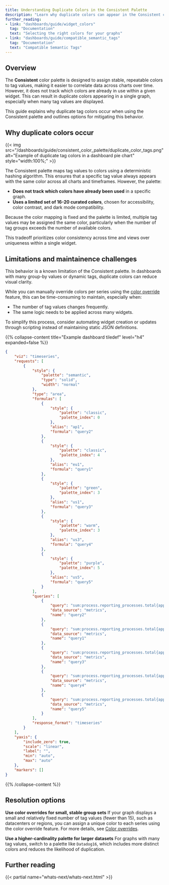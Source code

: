 ```yaml
---
title: Understanding Duplicate Colors in the Consistent Palette
description: "Learn why duplicate colors can appear in the Consistent color palette, and how to address this limitation in dashboards with many tag values."
further_reading:
- link: "dashboards/guide/widget_colors"
  tag: "Documentation"
  text: "Selecting the right colors for your graphs"
- link: "dashboards/guide/compatible_semantic_tags"
  tag: "Documentation"
  text: "Compatible Semantic Tags"
---
```


## Overview

The **Consistent** color palette is designed to assign stable, repeatable colors to tag values, making it easier to correlate data across charts over time. However, it does not track which colors are already in use within a given widget. This can result in duplicate colors appearing in a single graph, especially when many tag values are displayed.

This guide explains why duplicate tag colors occur when using the Consistent palette and outlines options for mitigating this behavior.

## Why duplicate colors occur

{{< img src="/dashboards/guide/consistent_color_palette/duplicate_color_tags.png" alt="Example of duplicate tag colors in a dashboard pie chart" style="width:100%;" >}}

The Consistent palette maps tag values to colors using a deterministic hashing algorithm. This ensures that a specific tag value always appears with the same color across all charts and timeframes. However, the palette:

- **Does not track which colors have already been used** in a specific graph.
- **Uses a limited set of 16-20 curated colors**, chosen for accessibility, color contrast, and dark mode compatibility.

Because the color mapping is fixed and the palette is limited, multiple tag values may be assigned the same color, particularly when the number of tag groups exceeds the number of available colors.

This tradeoff prioritizes color consistency across time and views over uniqueness within a single widget.

## Limitations and maintainence challenges

This behavior is a known limitation of the Consistent palette. In dashboards with many group-by values or dynamic tags, duplicate colors can reduce visual clarity.

While you can manually override colors per series using the [color override][1] feature, this can be time-consuming to maintain, especially when:
- The number of tag values changes frequently.
- The same logic needs to be applied across many widgets.

To simplify this process, consider automating widget creation or updates through scripting instead of maintaining static JSON definitions.

{{% collapse-content title="Example dashboard tiledef" level="h4" expanded=false %}}
```json
{
    "viz": "timeseries",
    "requests": [
        {
            "style": {
                "palette": "semantic",
                "type": "solid",
                "width": "normal"
            },
            "type": "area",
            "formulas": [
                {
                    "style": {
                        "palette": "classic",
                        "palette_index": 0
                    },
                    "alias": "ap1",
                    "formula": "query2"
                },
                {
                    "style": {
                        "palette": "classic",
                        "palette_index": 4
                    },
                    "alias": "eu1",
                    "formula": "query1"
                },
                {
                    "style": {
                        "palette": "green",
                        "palette_index": 3
                    },
                    "alias": "us1",
                    "formula": "query3"
                },
                {
                    "style": {
                        "palette": "warm",
                        "palette_index": 3
                    },
                    "alias": "us3",
                    "formula": "query4"
                },
                {
                    "style": {
                        "palette": "purple",
                        "palette_index": 5
                    },
                    "alias": "us5",
                    "formula": "query5"
                }
            ],
            "queries": [
                {
                    "query": "sum:process.reporting_processes.total{app:process-resolver ,datacenter:ap1.prod.dog}.fill(last).rollup(max).weighted()",
                    "data_source": "metrics",
                    "name": "query2"
                },
                {
                    "query": "sum:process.reporting_processes.total{app:process-resolver ,datacenter:eu1.prod.dog}.fill(last).rollup(max).weighted()",
                    "data_source": "metrics",
                    "name": "query1"
                },
                {
                    "query": "sum:process.reporting_processes.total{app:process-resolver ,datacenter:us1.prod.dog}.fill(last).rollup(max).weighted()",
                    "data_source": "metrics",
                    "name": "query3"
                },
                {
                    "query": "sum:process.reporting_processes.total{app:process-resolver ,datacenter:us3.prod.dog}.fill(last).rollup(max).weighted()",
                    "data_source": "metrics",
                    "name": "query4"
                },
                {
                    "query": "sum:process.reporting_processes.total{app:process-resolver ,datacenter:us5.prod.dog}.fill(last).rollup(max).weighted()",
                    "data_source": "metrics",
                    "name": "query5"
                }
            ],
            "response_format": "timeseries"
        }
    ],
    "yaxis": {
        "include_zero": true,
        "scale": "linear",
        "label": "",
        "min": "auto",
        "max": "auto"
    },
    "markers": []
}
```
{{% /collapse-content %}}

## Resolution options

**Use color overrides for small, stable group sets**
If your graph displays a small and relatively fixed number of tag values (fewer than 15), such as datacenters or regions, you can assign a unique color to each series using the color override feature. For more details, see [Color overrides][1].

**Use a higher-cardinality palette for larger datasets**
For graphs with many tag values, switch to a palette like `Datadog16`, which includes more distinct colors and reduces the likelihood of duplication.

## Further reading

{{< partial name="whats-next/whats-next.html" >}}

[1]: https://docs.datadoghq.com/dashboards/guide/widget_colors/#color-overrides